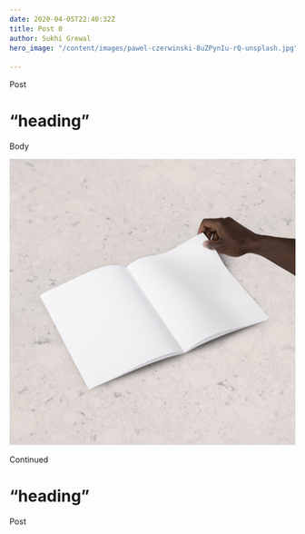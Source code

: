 ```yaml
---
date: 2020-04-05T22:40:32Z
title: Post 0
author: Sukhi Grewal
hero_image: "/content/images/pawel-czerwinski-8uZPynIu-rQ-unsplash.jpg"

---
```

Post

# “heading”

Body

![](/content/images/anomaly-oRskqiH7FNc-unsplash.jpg)

Continued

# “heading”

Post